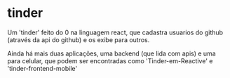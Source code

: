 # tinder
 Um 'tinder' feito do 0 na linguagem react, que cadastra usuarios do github (através da api do github) e os exibe para outros.
 
 Ainda há mais duas aplicações, uma backend (que lida com apis) e uma para celular, que podem ser encontradas como 'Tinder-em-Reactive' e 'tinder-frontend-mobile'
